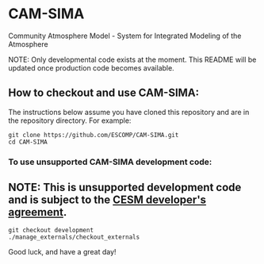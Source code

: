 # CAM-SIMA
Community Atmosphere Model - System for Integrated Modeling of the Atmosphere

NOTE:  Only developmental code exists at the moment.  This README will be updated once production code becomes available.

## How to checkout and use CAM-SIMA:

The instructions below assume you have cloned this repository and are in the repository directory. For example:
```
git clone https://github.com/ESCOMP/CAM-SIMA.git
cd CAM-SIMA
```

### To use unsupported CAM-SIMA **development** code:

## NOTE: This is **unsupported** development code and is subject to the [CESM developer's agreement](http://www.cgd.ucar.edu/cseg/development-code.html).
```
git checkout development
./manage_externals/checkout_externals
```

Good luck, and have a great day!

